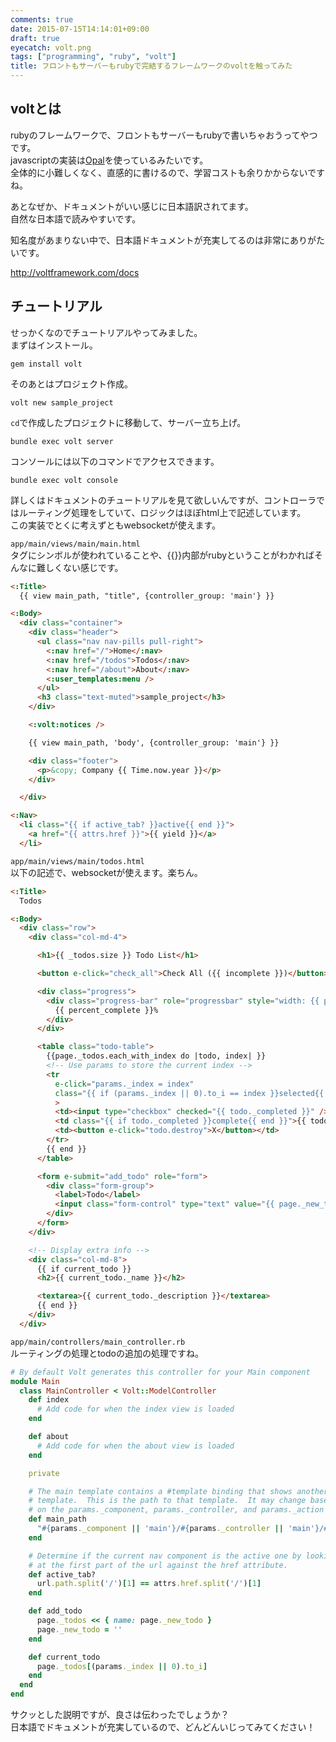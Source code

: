 ```yaml
---
comments: true
date: 2015-07-15T14:14:01+09:00
draft: true
eyecatch: volt.png
tags: ["programming", "ruby", "volt"]
title: フロントもサーバーもrubyで完結するフレームワークのvoltを触ってみた
---
```



## voltとは

rubyのフレームワークで、フロントもサーバーもrubyで書いちゃおうってやつです。  
javascriptの実装は[Opal](http://opalrb.org/ 'Opal')を使っているみたいです。  
全体的に小難しくなく、直感的に書けるので、学習コストも余りかからないですね。

あとなぜか、ドキュメントがいい感じに日本語訳されてます。  
自然な日本語で読みやすいです。  

知名度があまりない中で、日本語ドキュメントが充実してるのは非常にありがたいです。

http://voltframework.com/docs

## チュートリアル

せっかくなのでチュートリアルやってみました。  
まずはインストール。

```
gem install volt
```

そのあとはプロジェクト作成。

```
volt new sample_project
```

`cd`で作成したプロジェクトに移動して、サーバー立ち上げ。

```
bundle exec volt server
```

コンソールには以下のコマンドでアクセスできます。

```
bundle exec volt console
```

詳しくはドキュメントのチュートリアルを見て欲しいんですが、コントローラではルーティング処理をしていて、ロジックはほぼhtml上で記述しています。  
この実装でとくに考えずともwebsocketが使えます。

`app/main/views/main/main.html`  
タグにシンボルが使われていることや、{{}}内部がrubyということがわかればそんなに難しくない感じです。

```html
<:Title>
  {{ view main_path, "title", {controller_group: 'main'} }}

<:Body>
  <div class="container">
    <div class="header">
      <ul class="nav nav-pills pull-right">
        <:nav href="/">Home</:nav>
        <:nav href="/todos">Todos</:nav>
        <:nav href="/about">About</:nav>
        <:user_templates:menu />
      </ul>
      <h3 class="text-muted">sample_project</h3>
    </div>

    <:volt:notices />

    {{ view main_path, 'body', {controller_group: 'main'} }}

    <div class="footer">
      <p>&copy; Company {{ Time.now.year }}</p>
    </div>

  </div>

<:Nav>
  <li class="{{ if active_tab? }}active{{ end }}">
    <a href="{{ attrs.href }}">{{ yield }}</a>
  </li>
```

`app/main/views/main/todos.html`  
以下の記述で、websocketが使えます。楽ちん。

```html
<:Title>
  Todos

<:Body>
  <div class="row">
    <div class="col-md-4">

      <h1>{{ _todos.size }} Todo List</h1>

      <button e-click="check_all">Check All ({{ incomplete }})</button>

      <div class="progress">
        <div class="progress-bar" role="progressbar" style="width: {{ percent_complete }}%;" >
          {{ percent_complete }}%
        </div>
      </div>

      <table class="todo-table">
        {{page._todos.each_with_index do |todo, index| }}
        <!-- Use params to store the current index -->
        <tr
          e-click="params._index = index"
          class="{{ if (params._index || 0).to_i == index }}selected{{ end }}"
          >
          <td><input type="checkbox" checked="{{ todo._completed }}" /></td>
          <td class="{{ if todo._completed }}complete{{ end }}">{{ todo._name }}</td>
          <td><button e-click="todo.destroy">X</button></td>
        </tr>
        {{ end }}
      </table>

      <form e-submit="add_todo" role="form">
        <div class="form-group">
          <label>Todo</label>
          <input class="form-control" type="text" value="{{ page._new_todo }}" />
        </div>
      </form>
    </div>

    <!-- Display extra info -->
    <div class="col-md-8">
      {{ if current_todo }}
      <h2>{{ current_todo._name }}</h2>

      <textarea>{{ current_todo._description }}</textarea>
      {{ end }}
    </div>
  </div>
```

`app/main/controllers/main_controller.rb`  
ルーティングの処理とtodoの追加の処理ですね。

```ruby
# By default Volt generates this controller for your Main component
module Main
  class MainController < Volt::ModelController
    def index
      # Add code for when the index view is loaded
    end

    def about
      # Add code for when the about view is loaded
    end

    private

    # The main template contains a #template binding that shows another
    # template.  This is the path to that template.  It may change based
    # on the params._component, params._controller, and params._action values.
    def main_path
      "#{params._component || 'main'}/#{params._controller || 'main'}/#{params._action || 'index'}"
    end

    # Determine if the current nav component is the active one by looking
    # at the first part of the url against the href attribute.
    def active_tab?
      url.path.split('/')[1] == attrs.href.split('/')[1]
    end

    def add_todo
      page._todos << { name: page._new_todo }
      page._new_todo = ''
    end

    def current_todo
      page._todos[(params._index || 0).to_i]
    end
  end
end
```

サクッとした説明ですが、良さは伝わったでしょうか？  
日本語でドキュメントが充実しているので、どんどんいじってみてください！
